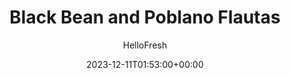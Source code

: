 ---
draft: false # Use this only for setting draft status
hidden: false # Use this to hide unwanted recipes
slug: # <post-title>
title: 'Black Bean and Poblano Flautas'
description: "When it comes to Mexican food, tacos typically get all the glory. In our opinion, flautas are an unsung dinner hero. They’re technically just crispy, rolled-up tacos—but they’re really so much more than that. Seriously, what could be better than warm, crunchy tortillas stuffed with all kinds of delicious fillings? Ours boast stewed and mashed black beans, diced poblano, and jalapeño-flecked pepper jack. They’re then pan fried until deeply golden and topped with guacamole, pico de gallo, sour cream, and hot sauce."
image: https://img.hellofresh.com/f_auto,fl_lossy,q_auto,w_1200/hellofresh_s3/image/black-bean-and-poblano-flautas-79c99f60.jpg
date: 2023-12-11T01:53:00+00:00
author: HelloFresh

tags: ['Veggie']
categories: "main course"
cuisines: "Mexican"
allergens: ['Soy', 'Wheat', 'Milk']

calories: 1030
preptime: ['30 minutes']
cooktime: # 180 = 3 Hours | In minutes
totaltime: PT30M
servings: 2

links:
  - description: "When it comes to Mexican food, tacos typically get all the glory. In our opinion, flautas are an unsung dinner hero. They’re technically just crispy, rolled-up tacos—but they’re really so much more than that. Seriously, what could be better than warm, crunchy tortillas stuffed with all kinds of delicious fillings? Ours boast stewed and mashed black beans, diced poblano, and jalapeño-flecked pepper jack. They’re then pan fried until deeply golden and topped with guacamole, pico de gallo, sour cream, and hot sauce."
    website: https://www.hellofresh.com/recipes/black-bean-and-poblano-flautas-5dcc1613b8aeee637a5c5907
    image: https://img.hellofresh.com/f_auto,fl_lossy,q_auto,w_1200/hellofresh_s3/image/black-bean-and-poblano-flautas-79c99f60.jpg
 
weight: # 1 | You can add weight to some posts to override the default sorting (date descending)

comments: false # Keep False

ingredients: ['1 unit Red Onion', '1 unit Poblano Pepper', '13.4 ounce Black Beans', '1 unit Roma Tomato', '2 unit Scallions', '1 unit Lime', '1 tablespoon Southwest Spice Blend', '6 unit Flour Tortillas', '½ cup Pepper Jack Cheese', '4 tablespoon Guacamole', '4 tablespoon Sour Cream', '1 teaspoon Hot Sauce', '4 teaspoon Vegetable Oil', '1 tablespoon Butter', ' Salt', ' Pepper', '1 teaspoon Olive Oil']

instructionTitles: ['Prep and Make Pico de Gallo', 'Cook Filling', 'Mash Beans', 'Assemble Flautas', 'Cook Flautas', 'Serve']
instructions: ['Wash and dry all produce. Halve, peel, and thinly slice onion. Core, deseed, and dice poblano into ½-inch pieces. Drain beans over a small bowl, reserving liquid. Finely dice tomato. Trim and thinly slice scallions. Halve lime. In a separate small bowl, combine tomato, scallions, a large squeeze of lime juice, and a drizzle of olive oil. Season with salt and pepper.', 'Heat a drizzle of oil in a large pan over medium-high heat. Add poblano and onion; cook until just softened, 5-6 minutes. Add Southwest Spice and half the beans. Cook, stirring, until fragrant and warmed through, 2-3 minutes. Season with salt and pepper. Remove pan from heat.', 'Meanwhile, heat a drizzle of oil in a small pot over medium-high heat. Add remaining beans and cook, stirring, until slightly softened, 2-3 minutes. Add ¼ cup reserved bean liquid (½ cup for 4 servings). Let simmer until warmed through, 1-2 minutes. Reduce heat to low and stir in 1 TBSP butter. Remove pot from heat, then mash beans with a potato masher or fork until mostly smooth. Season with plenty of salt and pepper.', 'Spread tortillas with mashed beans. Place a small amount of filling on one half of each tortilla, then sprinkle with pepper jack. Roll up tortillas, starting with filled side, and place seam sides down on a plate.', 'Wash out pan used for filling. Heat a large drizzle of oil in same pan over medium-high heat. Place flautas seam sides down in pan. Cook, carefully turning so they stay intact, until golden brown and crispy, 1-2 minutes per side. > TIP: Work in batches if necessary and watch carefully to avoid burning.', 'Divide flautas between plates and top with guacamole, pico de gallo, sour cream, and hot sauce. Alternatively, serve with toppings on the side for dipping.']
---